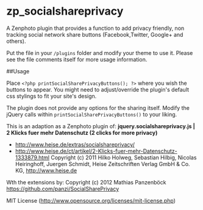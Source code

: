 zp_socialshareprivacy
==========
A Zenphoto plugin that provides a function to add privacy friendly, non tracking social network share buttons (Facebook,Twitter, Google+ and others). 

Put the file in your `/plugins` folder and modify your theme to use it. Please see the file comments itself for more usage information.

##Usage

Place `<?php printSocialSharePrivacyButtons(); ?>` where you wish the buttons to appear. You might need to adjust/override the plugin's default css stylings to fit your site's design. 

The plugin does not provide any options for the sharing itself. Modify the jQuery calls within `printSocialSharePrivacyButtons()` to your liking.


This is an adaption as a Zenphoto plugin of:
**jquery.socialshareprivacy.js | 2 Klicks fuer mehr Datenschutz (2 clicks for more privacy)**
* http://www.heise.de/extras/socialshareprivacy/
* http://www.heise.de/ct/artikel/2-Klicks-fuer-mehr-Datenschutz-1333879.html
Copyright (c) 2011 Hilko Holweg, Sebastian Hilbig, Nicolas Heiringhoff, Juergen Schmidt,
Heise Zeitschriften Verlag GmbH & Co. KG, http://www.heise.de

Wth the extensions by:
Copyright (c) 2012 Mathias Panzenböck
https://github.com/panzi/SocialSharePrivacy

MIT License (http://www.opensource.org/licenses/mit-license.php)
